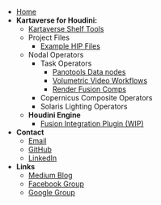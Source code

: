 <!-- docs/_sidebar.md -->
- [Home](/)
- **Kartaverse for Houdini:**
  - [Kartaverse Shelf Tools](shelf)
  - Project Files
    - [Example HIP Files](examples)
  - Nodal Operators
    - Task Operators
      - [Panotools Data nodes](panotools)
      - [Volumetric Video Workflows](https://docs.google.com/document/d/17xXudeghGhvfofffoqLhYmcvgnS-_eP0A1KOwWJPjxg/edit?usp=sharing)
      - [Render Fusion Comps](https://docs.google.com/document/d/1l9L-LhCxTobZmRlinu3oKUM61EuqtZJmcf_Tv1VG-8Q/edit?usp=sharing)
    - Copernicus Composite Operators
    - Solaris Lighting Operators
  - **Houdini Engine**
    - [Fusion Integration Plugin (WIP)](https://docs.google.com/document/d/1OeCB50wf7IWj1YgOcdjvOmVEvhQEbuRZ2nxY2Bvqtqk/edit#heading=h.vjxsmunesu05)
- **Contact**
  - [Email](mailto:andrew@andrewhazelden.com)
  - [GitHub](https://github.com/AndrewHazelden)
  - [LinkedIn](https://www.linkedin.com/in/andrewhazelden/)
- **Links**
  - [Medium Blog](https://medium.com/@andrewhazelden)
  - [Facebook Group](https://www.facebook.com/groups/kartavr)
  - [Google Group](https://groups.google.com/g/kartaverse/)
